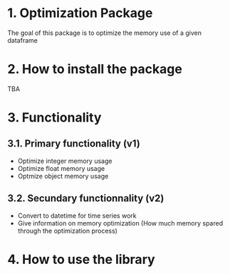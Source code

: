 # 1. Optimization Package

The goal of this package is to optimize the memory use of a given dataframe

# 2. How to install the package

TBA

# 3. Functionality 

## 3.1. Primary functionality (v1)

- Optimize integer memory usage
- Optimize float memory usage
- Optmize object memory usage

## 3.2. Secundary functionnality (v2)

- Convert to datetime for time series work
- Give information on memory optimization (How much memory spared through the optimization process)

# 4. How to use the library

